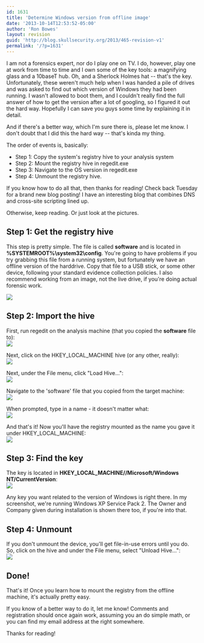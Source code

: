 ```yaml
---
id: 1631
title: 'Determine Windows version from offline image'
date: '2013-10-14T12:53:52-05:00'
author: 'Ron Bowes'
layout: revision
guid: 'http://blog.skullsecurity.org/2013/465-revision-v1'
permalink: '/?p=1631'
---
```


I am not a forensics expert, nor do I play one on TV. I do, however, play one at work from time to time and I own some of the key tools: a magnifying glass and a 10baseT hub. Oh, and a Sherlock Holmes hat -- that's the key. Unfortunately, these weren't much help when I was handed a pile of drives and was asked to find out which version of Windows they had been running. I wasn't allowed to boot them, and I couldn't really find the full answer of how to get the version after a lot of googling, so I figured it out the hard way. Hopefully I can save you guys some time by explaining it in detail.

And if there's a better way, which I'm sure there is, please let me know. I don't doubt that I did this the hard way -- that's kinda my thing.

The order of events is, basically:

- Step 1: Copy the system's registry hive to your analysis system
- Step 2: Mount the registry hive in regedit.exe
- Step 3: Navigate to the OS version in regedit.exe
- Step 4: Unmount the registry hive.

If you know how to do all that, then thanks for reading! Check back Tuesday for a brand new blog posting! I have an interesting blog that combines DNS and cross-site scripting lined up.

Otherwise, keep reading. Or just look at the pictures.

## Step 1: Get the registry hive

This step is pretty simple. The file is called **software** and is located in **%SYSTEMROOT%\\system32\\config**. You're going to have problems if you try grabbing this file from a running system, but fortunately we have an offline version of the harddrive. Copy that file to a USB stick, or some other device, following your standard evidence collection policies. I also recommend working from an image, not the live drive, if you're doing actual forensic work.

![](/blogdata/offline-os-1.png)

## Step 2: Import the hive

First, run regedit on the analysis machine (that you copied the **software** file to):  
![](/blogdata/offline-os-2.png)

Next, click on the HKEY\_LOCAL\_MACHINE hive (or any other, really):  
![](/blogdata/offline-os-3.png)

Next, under the File menu, click "Load Hive...":  
![](/blogdata/offline-os-4.png)

Navigate to the 'software' file that you copied from the target machine:  
![](/blogdata/offline-os-5.png)

When prompted, type in a name - it doesn't matter what:  
![](/blogdata/offline-os-6.png)

And that's it! Now you'll have the registry mounted as the name you gave it under HKEY\_LOCAL\_MACHINE:  
![](/blogdata/offline-os-7.png)

## Step 3: Find the key

The key is located in **HKEY\_LOCAL\_MACHINE/<thenameyoupicked>/Microsoft/Windows NT/CurrentVersion**:  
![](/blogdata/offline-os-8.png)

Any key you want related to the version of Windows is right there. In my screenshot, we're running Windows XP Service Pack 2. The Owner and Company given during installation is shown there too, if you're into that.

## Step 4: Unmount

If you don't unmount the device, you'll get file-in-use errors until you do. So, click on the hive and under the File menu, select "Unload Hive...":  
![](/blogdata/offline-os-9.png)

## Done!

That's it! Once you learn how to mount the registry from the offline machine, it's actually pretty easy.

If you know of a better way to do it, let me know! Comments and registration should once again work, assuming you an do simple math, or you can find my email address at the right somewhere.

Thanks for reading!
